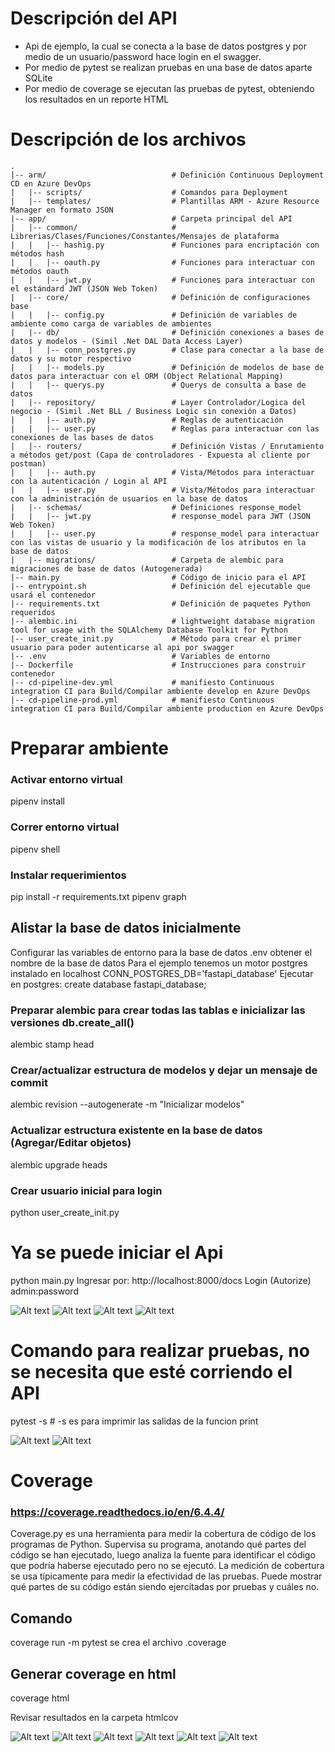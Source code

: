 # Descripción del API

- Api de ejemplo, la cual se conecta a la base de datos postgres y por medio de un usuario/password hace login en el swagger.
- Por medio de pytest se realizan pruebas en una base de datos aparte SQLite
- Por medio de coverage se ejecutan las pruebas de pytest, obteniendo los resultados en un reporte HTML

# Descripción de los archivos
    .
    |-- arm/                            # Definición Continuous Deployment CD en Azure DevOps
    |   |-- scripts/                    # Comandos para Deployment
    |   |-- templates/                  # Plantillas ARM - Azure Resource Manager en formato JSON
    |-- app/                            # Carpeta principal del API
    |   |-- common/                     # Librerias/Clases/Funciones/Constantes/Mensajes de plataforma
    |   |   |-- hashig.py               # Funciones para encriptación con métodos hash
    |   |   |-- oauth.py                # Funciones para interactuar con métodos oauth
    |   |   |-- jwt.py                  # Funciones para interactuar con el estándard JWT (JSON Web Token)
    |   |-- core/                       # Definición de configuraciones base
    |   |   |-- config.py               # Definición de variables de ambiente como carga de variables de ambientes
    |   |-- db/                         # Definición conexiones a bases de datos y modelos - (Simil .Net DAL Data Access Layer)
    |   |   |-- conn_postgres.py        # Clase para conectar a la base de datos y su motor respectivo
    |   |   |-- models.py               # Definición de modelos de base de datos para interactuar con el ORM (Object Relational Mapping)
    |   |   |-- querys.py               # Querys de consulta a base de datos
    |   |-- repository/                 # Layer Controlador/Logica del negocio - (Simil .Net BLL / Business Logic sin conexión a Datos)
    |   |   |-- auth.py                 # Reglas de autenticación
    |   |   |-- user.py                 # Reglas para interactuar con las conexiones de las bases de datos
    |   |-- routers/                    # Definición Vistas / Enrutamiento a métodos get/post (Capa de controladores - Expuesta al cliente por postman)
    |   |   |-- auth.py                 # Vista/Métodos para interactuar con la autenticación / Login al API
    |   |   |-- user.py                 # Vista/Métodos para interactuar con la administración de usuarios en la base de datos
    |   |-- schemas/                    # Definiciones response_model
    |   |   |-- jwt.py                  # response_model para JWT (JSON Web Token)
    |   |   |-- user.py                 # response_model para interactuar con las vistas de usuario y la modificación de los atributos en la base de datos
    |   |-- migrations/                 # Carpeta de alembic para migraciones de base de datos (Autogenerada)
    |-- main.py                         # Código de inicio para el API
    |-- entrypoint.sh                   # Definición del ejecutable que usará el contenedor
    |-- requirements.txt                # Definición de paquetes Python requeridos
    |-- alembic.ini                     # lightweight database migration tool for usage with the SQLAlchemy Database Toolkit for Python
    |-- user_create_init.py             # Método para crear el primer usuario para poder autenticarse al api por swagger
    |-- .env                            # Variables de entorno
    |-- Dockerfile                      # Instrucciones para construir contenedor
    |-- cd-pipeline-dev.yml             # manifiesto Continuous integration CI para Build/Compilar ambiente develop en Azure DevOps
    |-- cd-pipeline-prod.yml            # manifiesto Continuous integration CI para Build/Compilar ambiente production en Azure DevOps

# Preparar ambiente

### Activar entorno virtual
pipenv install

### Correr entorno virtual
pipenv shell

### Instalar requerimientos
pip install -r requirements.txt
pipenv graph

## Alistar la base de datos inicialmente
Configurar las variables de entorno para la base de datos .env obtener el nombre de la base de datos
Para el ejemplo tenemos un motor postgres instalado en localhost
CONN_POSTGRES_DB='fastapi_database'
Ejecutar en postgres: create database fastapi_database;

### Preparar alembic para crear todas las tablas e inicializar las versiones db.create_all()
alembic stamp head

### Crear/actualizar estructura de modelos y dejar un mensaje de commit
alembic revision --autogenerate -m "Inicializar modelos"

### Actualizar estructura existente en la base de datos (Agregar/Editar objetos)
alembic upgrade heads

### Crear usuario inicial para login
python user_create_init.py

# Ya se puede iniciar el Api
python main.py
Ingresar por: http://localhost:8000/docs
Login (Autorize) admin:password

![Alt text](/docs_fotos/api/Screenshot_1.png?raw=true)
![Alt text](/docs_fotos/api/Screenshot_2.png?raw=true)
![Alt text](/docs_fotos/api/Screenshot_3.png?raw=true)
![Alt text](/docs_fotos/api/Screenshot_4.png?raw=true)

# Comando para realizar pruebas, no se necesita que esté corriendo el API
pytest -s # -s es para imprimir las salidas de la funcion print

![Alt text](/docs_fotos/pytest/Screenshot_1.png?raw=true)
![Alt text](/docs_fotos/pytest/Screenshot_2.png?raw=true)

# Coverage
### https://coverage.readthedocs.io/en/6.4.4/
Coverage.py es una herramienta para medir la cobertura de código de los programas de Python.
Supervisa su programa, anotando qué partes del código se han ejecutado, luego analiza la fuente para identificar el código que podría haberse ejecutado pero no se ejecutó.
La medición de cobertura se usa típicamente para medir la efectividad de las pruebas.
Puede mostrar qué partes de su código están siendo ejercitadas por pruebas y cuáles no.

## Comando
coverage run -m pytest
se crea el archivo .coverage

## Generar coverage en html
coverage html

Revisar resultados en la carpeta htmlcov

![Alt text](/docs_fotos/coverage/Screenshot_1.png?raw=true)
![Alt text](/docs_fotos/coverage/Screenshot_2.png?raw=true)
![Alt text](/docs_fotos/coverage/Screenshot_3.png?raw=true)
![Alt text](/docs_fotos/coverage/Screenshot_4.png?raw=true)
![Alt text](/docs_fotos/coverage/Screenshot_5.png?raw=true)
![Alt text](/docs_fotos/coverage/Screenshot_6.png?raw=true)


